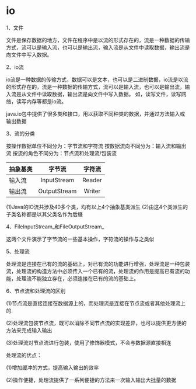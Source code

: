 # io
1、文件

文件是保存数据的地方，文件在程序中是以流的形式存在的，流是一种数据的传输方式，流可以是输入流，也可以是输出流，输入流是从文件中读取数据，输出流是向文件中写入数据。

2、io流

io流是一种数据的传输方式，数据可以是文本，也可以是二进制数据，io流是以流的形式存在的，流是一种数据的传输方式，流可以是输入流，也可以是输出流，输入流是从文件中读取数据，输出流是向文件中写入数据。
如，读写文件，读写网络，读写内存等都是io流。

java.io包中提供了很多类和接口，用以获取不同种类的数据，并通过方法输入或输出数据

3、流的分类

按操作数据单位不同分为：字节流和字符流
按数据流向不同分为：输入流和输出流
按流的角色不同分为：节点流和处理流/包装流

| 抽象基类 |      字节流      |  字符流   |
|:-----|:-------------:|:------:|
| 输入流  |  InputStream  | Reader |
| 输出流  | OutputStream  | Writer |

(1)Java的IO流共涉及40多个类，均有以上4个抽象基类派生
(2)由这4个类派生的子类名称都是以其父类名作为后缀

4、FileInputStream_和FileOutputStream_

这两个文件演示了字节流的一些基本操作，字符流的操作与之类似

5、处理流

处理流是连接在已有的流的基础上，对已有流的功能进行增强，处理流是一种包装流，处理流的构造方法中必须传入一个已有的流，处理流的作用是提高已有流的功能，处理流不能独立存在，必须连接在已有的流的基础上。

6、节点流和处理流的区别

(1)节点流是直接连接在数据源上的，而处理流是连接在节点流或者其他处理流上的.

(2)处理流包装节点流，既可以消除不同节点流的实现差异，也可以提供更方便的方法来完成输入输出

(3)处理流对节点流进行包装，使用了修饰器模式，不会与数据源直接相连

处理流的优点：

(1)增加缓冲的方式，提高输入输出的效率

(2)操作便捷，处理流提供了一系列便捷的方法来一次输入输出大批量的数据

